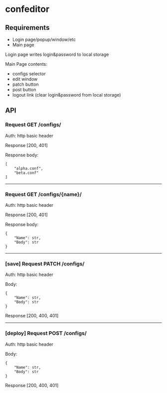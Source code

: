 # confeditor

## Requirements

- Login page/popup/window/etc
- Main page

Login page writes login&password to local storage

Main Page contents:
- configs selector
- edit window
- patch button
- post button
- logout link (clear login&password from local storage)

## API

### Request GET /configs/

Auth: http basic header

Response [200, 401]

Response body:
```
[
    "alpha.conf",
    "beta.conf"
]
```

***

### Request GET /configs/{name}/

Auth: http basic header

Response [200, 401]

Response body:
```
{
    "Name": str,
    "Body": str
}
```

***

### [save] Request PATCH /configs/

Auth: http basic header

Body: 
```
{
    "Name": str,
    "Body": str
}
```

Response [200, 400, 401]

***

### [deploy] Request POST /configs/

Auth: http basic header

Body: 
```
{
    "Name": str,
    "Body": str
}
```

Response [200, 400, 401]
